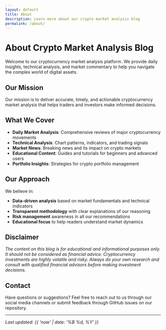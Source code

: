 ```yaml
---
layout: default
title: About
description: Learn more about our crypto market analysis blog
permalink: /about/
---
```


# About Crypto Market Analysis Blog

Welcome to our cryptocurrency market analysis platform. We provide daily insights, technical analysis, and market commentary to help you navigate the complex world of digital assets.

## Our Mission

Our mission is to deliver accurate, timely, and actionable cryptocurrency market analysis that helps traders and investors make informed decisions.

## What We Cover

- **Daily Market Analysis**: Comprehensive reviews of major cryptocurrency movements
- **Technical Analysis**: Chart patterns, indicators, and trading signals
- **Market News**: Breaking news and its impact on crypto markets
- **Educational Content**: Guides and tutorials for beginners and advanced users
- **Portfolio Insights**: Strategies for crypto portfolio management

## Our Approach

We believe in:
- **Data-driven analysis** based on market fundamentals and technical indicators
- **Transparent methodology** with clear explanations of our reasoning
- **Risk management** awareness in all our recommendations
- **Educational focus** to help readers understand market dynamics

## Disclaimer

*The content on this blog is for educational and informational purposes only. It should not be considered as financial advice. Cryptocurrency investments are highly volatile and risky. Always do your own research and consult with qualified financial advisors before making investment decisions.*

## Contact

Have questions or suggestions? Feel free to reach out to us through our social media channels or submit feedback through GitHub issues on our repository.

---

*Last updated: {{ 'now' | date: '%B %d, %Y' }}*

